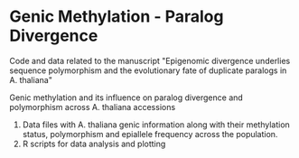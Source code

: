 # Genic Methylation - Paralog Divergence

Code and data related to the manuscript 
"Epigenomic divergence underlies sequence polymorphism and the evolutionary fate of duplicate paralogs in A. thaliana"

Genic methylation and its influence on paralog divergence and polymorphism across A. thaliana accessions

1) Data files with A. thaliana genic information along with their methylation status, polymorphism and epiallele frequency across the population.
2) R scripts for data analysis and plotting

